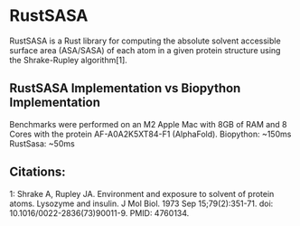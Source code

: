 # RustSASA
RustSASA is a Rust library for computing the absolute solvent accessible surface area (ASA/SASA) of each atom in a given protein structure using the Shrake-Rupley algorithm[1].
## RustSASA Implementation vs Biopython Implementation
Benchmarks were performed on an M2 Apple Mac with 8GB of RAM and 8 Cores with the protein AF-A0A2K5XT84-F1 (AlphaFold).
Biopython: ~150ms
RustSasa: ~50ms
## Citations:
1: Shrake A, Rupley JA. Environment and exposure to solvent of protein atoms. Lysozyme and insulin. J Mol Biol. 1973 Sep 15;79(2):351-71. doi: 10.1016/0022-2836(73)90011-9. PMID: 4760134.
